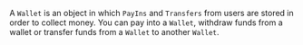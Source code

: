 A `Wallet` is an object in which `PayIns` and `Transfers` from users are stored in order to collect money. You can pay into a `Wallet`, withdraw funds from a wallet or transfer funds from a `Wallet` to another `Wallet`.